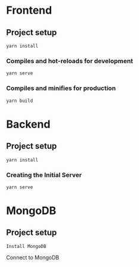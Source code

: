 # Frontend

## Project setup
```
yarn install
```

### Compiles and hot-reloads for development
```
yarn serve
```

### Compiles and minifies for production
```
yarn build
```

# Backend

## Project setup
```
yarn install
```

### Creating the Initial Server
```
yarn serve
```

# MongoDB

## Project setup
```
Install MongoDB
```

Connect to MongoDB
```